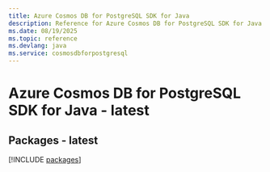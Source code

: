 ```yaml
---
title: Azure Cosmos DB for PostgreSQL SDK for Java
description: Reference for Azure Cosmos DB for PostgreSQL SDK for Java
ms.date: 08/19/2025
ms.topic: reference
ms.devlang: java
ms.service: cosmosdbforpostgresql
---
```

# Azure Cosmos DB for PostgreSQL SDK for Java - latest
## Packages - latest
[!INCLUDE [packages](cosmos-db-for-postgresql-index.md)]